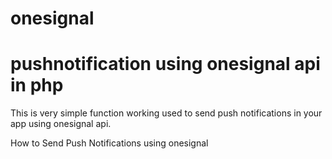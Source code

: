 # onesignal

# pushnotification using onesignal api in php

This is very simple function working used to send push notifications in your app using onesignal api.

How to Send Push Notifications using onesignal
